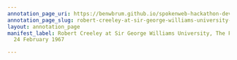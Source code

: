 ```yaml
---
annotation_page_uri: https://benwbrum.github.io/spokenweb-hackathon-development-noterms/annotations/robert-creeley-at-sir-george-williams-university-the-poetry-series-24-february-1967-canvas-1-robert-creeley.json
annotation_page_slug: robert-creeley-at-sir-george-williams-university-the-poetry-series-24-february-1967-canvas-1-robert-creeley
layout: annotation_page
manifest_label: Robert Creeley at Sir George Williams University, The Poetry Series,
  24 February 1967

---
```

